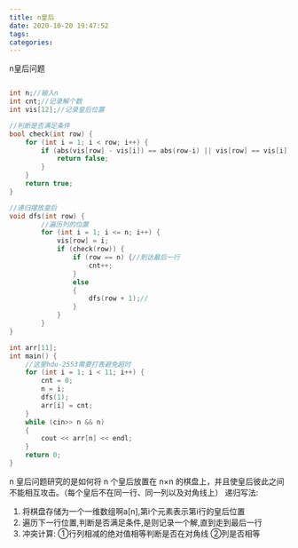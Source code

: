 ```yaml
---
title: n皇后
date: 2020-10-20 19:47:52
tags:
categories:
---
```


n皇后问题


```c++

int n;//输入n
int cnt;//记录解个数
int vis[12];//记录皇后位置

//判断是否满足条件
bool check(int row) {
	for (int i = 1; i < row; i++) {
		if (abs(vis[row] - vis[i]) == abs(row-i) || vis[row] == vis[i]) {
			return false;
		}
	}
	return true;
}

//递归摆放皇后
void dfs(int row) {
  		//遍历列的位置
		for (int i = 1; i <= n; i++) {
			vis[row] = i;
			if (check(row)) {
				if (row == n) {//到达最后一行
					cnt++;
				}
				else
				{
					dfs(row + 1);//
				}
			}
		}
}

int arr[11];
int main() {
    //这里hdu-2553需要打表避免超时
	for (int i = 1; i < 11; i++) {
		cnt = 0;
		n = i;
		dfs(1);
		arr[i] = cnt;
	}
	while (cin>> n && n)
	{
		cout << arr[n] << endl;
	}
	return 0;
}
```


n 皇后问题研究的是如何将 n 个皇后放置在 n×n 的棋盘上，并且使皇后彼此之间不能相互攻击。（每个皇后不在同一行、同一列以及对角线上）
递归写法:

1. 将棋盘存储为一个一维数组啊a[n],第i个元素表示第i行的皇后位置
2. 遍历下一行位置,判断是否满足条件,是则记录一个解,直到走到最后一行
3. 冲突计算: ①行列相减的绝对值相等判断是否在对角线 ②列是否相等